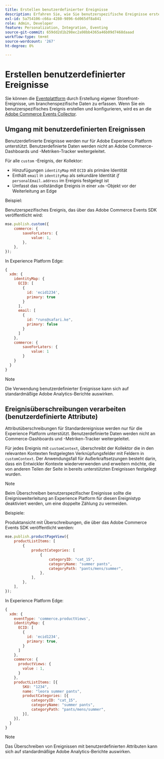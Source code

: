 ```yaml
---
title: Erstellen benutzerdefinierter Ereignisse
description: Erfahren Sie, wie Sie benutzerspezifische Ereignisse erstellen, um Ihre Adobe Commerce-Daten mit anderen Adobe DX-Produkten zu verbinden.
exl-id: 5a754106-c66a-4280-9896-6d065df8a841
role: Admin, Developer
feature: Personalization, Integration, Eventing
source-git-commit: 659dd2d1b298ec2a98bb4365a46b09d7468daaad
workflow-type: tm+mt
source-wordcount: '267'
ht-degree: 0%

---
```


# Erstellen benutzerdefinierter Ereignisse

Sie können die [Eventplattform](events.md) durch Erstellung eigener Storefront-Ereignisse, um branchenspezifische Daten zu erfassen. Wenn Sie ein benutzerspezifisches Ereignis erstellen und konfigurieren, wird es an die [Adobe Commerce Events Collector](https://github.com/adobe/commerce-events/tree/main/packages/commerce-events-collectors).

## Umgang mit benutzerdefinierten Ereignissen

Benutzerdefinierte Ereignisse werden nur für Adobe Experience Platform unterstützt. Benutzerdefinierte Daten werden nicht an Adobe Commerce-Dashboards und -Metriken-Tracker weitergeleitet.

Für alle `custom` -Ereignis, der Kollektor:

- Hinzufügungen `identityMap` mit `ECID` als primäre Identität
- Enthält `email` in `identityMap` als sekundäre Identität _if_ `personalEmail.address` im Ereignis festgelegt ist
- Umfasst das vollständige Ereignis in einer `xdm` -Objekt vor der Weiterleitung an Edge

Beispiel:

Benutzerspezifisches Ereignis, das über das Adobe Commerce Events SDK veröffentlicht wird:

```javascript
mse.publish.custom({
    commerce: {
        saveForLaters: {
            value: 1,
        },
    },
});
```

In Experience Platform Edge:

```javascript
{
  xdm: {
    identityMap: {
      ECID: [
        {
          id: 'ecid1234',
          primary: true
        }
      ],
      email: [
        {
          id: "runs@safari.ke",
          primary: false
        }
      ]
    },
    commerce: {
        saveForLaters: {
            value: 1
        }
    }
  }
}
```

>[!NOTE]
>
> Die Verwendung benutzerdefinierter Ereignisse kann sich auf standardmäßige Adobe Analytics-Berichte auswirken.

## Ereignisüberschreibungen verarbeiten (benutzerdefinierte Attribute)

Attributüberschreibungen für Standardereignisse werden nur für die Experience Platform unterstützt. Benutzerdefinierte Daten werden nicht an Commerce-Dashboards und -Metriken-Tracker weitergeleitet.

Für jedes Ereignis mit `customContext`, überschreibt der Kollektor die in den relevanten Kontexten festgelegten Verknüpfungsfelder mit Feldern in `customContext`. Der Anwendungsfall für Außerkraftsetzungen besteht darin, dass ein Entwickler Kontexte wiederverwenden und erweitern möchte, die von anderen Teilen der Seite in bereits unterstützten Ereignissen festgelegt wurden.

>[!NOTE]
>
>Beim Überschreiben benutzerspezifischer Ereignisse sollte die Ereignisweiterleitung an Experience Platform für diesen Ereignistyp deaktiviert werden, um eine doppelte Zählung zu vermeiden.

Beispiele:

Produktansicht mit Überschreibungen, die über das Adobe Commerce Events SDK veröffentlicht werden:

```javascript
mse.publish.productPageView({
    productListItems: [
        {
            productCategories: [
                {
                    categoryID: "cat_15",
                    categoryName: "summer pants",
                    categoryPath: "pants/mens/summer",
                },
            ],
        },
    ],
});
```

In Experience Platform Edge:

```javascript
{
  xdm: {
    eventType: 'commerce.productViews',
    identityMap: {
      ECID: [
        {
          id: 'ecid1234',
          primary: true,
        }
      ]
    },
    commerce: {
      productViews: {
        value : 1,
      }
    },
    productListItems: [{
        SKU: "1234",
        name: "leora summer pants",
        productCategories: [{
            categoryID: "cat_15",
            categoryName: "summer pants",
            categoryPath: "pants/mens/summer",
        }],
    }],
  }
}
```

>[!NOTE]
>
> Das Überschreiben von Ereignissen mit benutzerdefinierten Attributen kann sich auf standardmäßige Adobe Analytics-Berichte auswirken.
